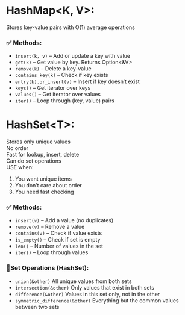 <!-- markdownlint-disable -->

# HashMap<K, V>: 
Stores key-value pairs with O(1) average operations

### ✅ Methods:
- `insert(k, v)` – Add or update a key with value
- `get(k)` – Get value by key. Returns Option<&V>
- `remove(k)` – Delete a key-value
- `contains_key(k)` – Check if key exists
- `entry(k).or_insert(v)` – Insert if key doesn’t exist
- `keys()` – Get iterator over keys
- `values()` – Get iterator over values
- `iter()` – Loop through (key, value) pairs


# HashSet<&#8203;T>:
Stores only unique values  
No order  
Fast for lookup, insert, delete  
Can do set operations  
USE when: 
1. You want unique items
2. You don’t care about order
3. You need fast checking

### ✅ Methods:
- `insert(v)` – Add a value (no duplicates)
- `remove(v)` – Remove a value
- `contains(v)` – Check if value exists
- `is_empty()` – Check if set is empty
- `len()` – Number of values in the set
- `iter()` – Loop through values

### 📍Set Operations (HashSet):
- `union(&other)` All unique values from both sets
- `intersection(&other)` Only values that exist in both sets
- `difference(&other)` Values in this set only, not in the other
- `symmetric_difference(&other)` Everything but the common values between two sets